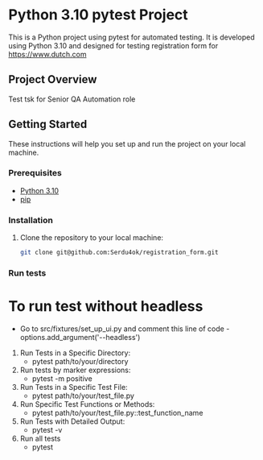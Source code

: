 # Python 3.10 pytest Project

This is a Python project using pytest for automated testing. It is developed using Python 3.10 and designed for testing
registration form for https://www.dutch.com

## Project Overview

Test tsk for Senior QA Automation role

## Getting Started

These instructions will help you set up and run the project on your local machine.

### Prerequisites

- [Python 3.10](https://www.python.org/downloads/release/python-3100/)
- [pip](https://pip.pypa.io/en/stable/installation/)

### Installation

1. Clone the repository to your local machine:

   ```bash
   git clone git@github.com:Serdu4ok/registration_form.git

### Run tests

# To run test without headless

- Go to src/fixtures/set_up_ui.py and comment this line of code -options.add_argument('--headless')

1. Run Tests in a Specific Directory:
    - pytest path/to/your/directory
2. Run tests by marker expressions:
    - pytest -m positive
3. Run Tests in a Specific Test File:
    - pytest path/to/your/test_file.py
4. Run Specific Test Functions or Methods:
    - pytest path/to/your/test_file.py::test_function_name
5. Run Tests with Detailed Output:
    - pytest -v
6. Run all tests
    - pytest
